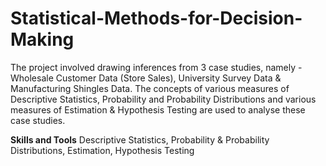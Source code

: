 # Statistical-Methods-for-Decision-Making
The project involved drawing inferences from 3 case studies, namely - Wholesale Customer Data (Store Sales), University Survey Data &amp; Manufacturing Shingles Data. The concepts of various measures of Descriptive Statistics, Probability and Probability Distributions and various measures of Estimation &amp; Hypothesis Testing are used to analyse these case studies.

**Skills and Tools**
Descriptive Statistics, Probability & Probability Distributions, Estimation, Hypothesis Testing
